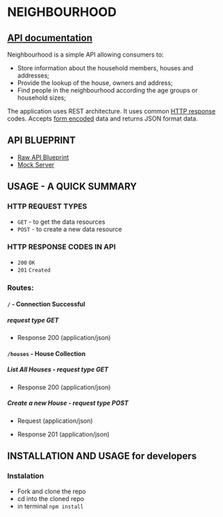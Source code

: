 # NEIGHBOURHOOD
## [API documentation](https://neighbourhoodapi.docs.apiary.io/)

Neighbourhood is a simple API allowing consumers to:
* Store information about the household members, houses and addresses; 
* Provide the lookup of the house, owners and address;  
* Find people in the neighbourhood according the age groups or household sizes;

The application uses REST architecture. It uses common [HTTP response](https://cybersguards.com/http-response-codes/) codes. Accepts [form encoded](https://dev.to/sidthesloth92/understanding-html-form-encoding-url-encoded-and-multipart-forms-3lpa)  data and returns JSON format data. 


## API BLUEPRINT

+ [Raw API Blueprint](https://github.com/gretaivan/neighbourhood-api/blob/main/apiary.apib)
+ [Mock Server](https://app.apiary.io/neighbourhoodapi/editor)

## USAGE - A QUICK SUMMARY

### HTTP REQUEST TYPES
+ ```GET``` - to get the data resources
+ ```POST``` - to create a new data resource

### HTTP RESPONSE CODES IN API

+ ```200``` ```OK```
+ ```201``` ```Created```

### Routes: 

#### ```/```  - Connection Successful
##### request type GET 
+ Response 200 (application/json)
    
#### ```/houses``` - House Collection

##### List All Houses - request type GET 

+ Response 200 (application/json)
            
##### Create a new House - request type POST 

+ Request (application/json)

+ Response 201 (application/json)
         

## INSTALLATION AND USAGE for developers
 
### Instalation 
* Fork and clone the repo  
* cd into the cloned repo 
* in terminal ```npm install```
